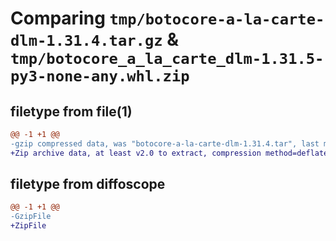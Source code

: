 # Comparing `tmp/botocore-a-la-carte-dlm-1.31.4.tar.gz` & `tmp/botocore_a_la_carte_dlm-1.31.5-py3-none-any.whl.zip`

## filetype from file(1)

```diff
@@ -1 +1 @@
-gzip compressed data, was "botocore-a-la-carte-dlm-1.31.4.tar", last modified: Tue Jul 18 01:55:07 2023, max compression
+Zip archive data, at least v2.0 to extract, compression method=deflate
```

## filetype from diffoscope

```diff
@@ -1 +1 @@
-GzipFile
+ZipFile
```


